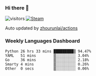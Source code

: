 ### Hi there 👋

![visitors](https://visitor-badge.glitch.me/badge?page_id=zhourunlai)
[![Steam](https://img.shields.io/badge/dynamic/json?label=Steam&query=%24.data.totalSubs&url=https%3A%2F%2Fapi.spencerwoo.com%2Fsubstats%2F%3Fsource%3DsteamGames%26queryKey%3D76561198285156854&suffix=%20Games&logo=steam&labelColor=134375&color=0b1a37&longCache=true)](http://steamcommunity.com/profiles/76561198285156854)

Auto updated by <a href="https://github.com/zhourunlai/zhourunlai/actions" target="_blank">zhourunlai/actions</a>

### Weekly Languages Dashboard

<!--PART:wakatime-->
```text
Python 26 hrs 33 mins █████████▒ 94.47%
YAML   51 mins        ▒░░░░░░░░░ 3.04%
Go     36 mins        ▒░░░░░░░░░ 2.18%
Smarty 4 mins         ▒░░░░░░░░░ 0.26%
Other  0 secs         ▒░░░░░░░░░ 0.06%
```
<!--PART:wakatime-->
